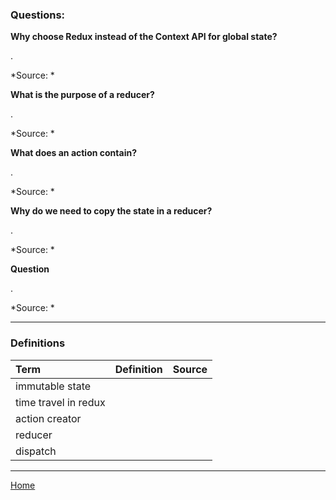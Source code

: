 ### Questions:

**Why choose Redux instead of the Context API for global state?**

.

*Source: *

**What is the purpose of a reducer?**

.

*Source: *

**What does an action contain?**

.

*Source: *

**Why do we need to copy the state in a reducer?**

.

*Source: *

**Question**

.

*Source: *

---

### Definitions

|Term|Definition|Source|
|:--|:-:|--:|
|immutable state|||
|time travel in redux|||
|action creator|||
|reducer|||
|dispatch|||

---

[Home](https://jchinzi.github.io/reading-notes/)